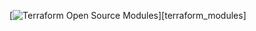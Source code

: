 [![Terraform Open Source Modules](https://docs.cloudposse.com/images/terraform-open-source-modules.svg)][terraform_modules]
